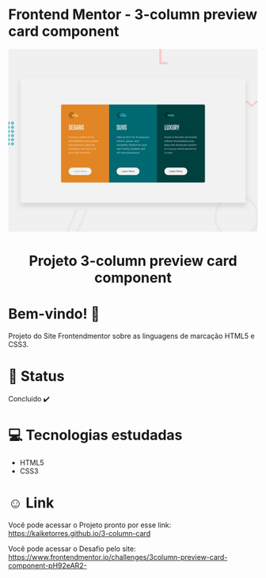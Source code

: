 # Frontend Mentor - 3-column preview card component

![Design preview for the 3-column preview card component coding challenge](./design/desktop-preview.jpg)

<div align="center">
<h1>Projeto 3-column preview card component </h1>
</div>

# Bem-vindo! 👋 <a name="id01"></a>
Projeto do Site Frontendmentor sobre as linguagens de marcação HTML5 e CSS3.


# &#x1F680; Status
Concluido ✔️


# &#x1F4BB; Tecnologias estudadas
<ul>
  <li>HTML5</li>
  <li>CSS3</li>
</ul>


# &#X263A; Link
Você pode acessar o Projeto pronto por esse link: https://kaiketorres.github.io/3-column-card

Você pode acessar o Desafio pelo site: https://www.frontendmentor.io/challenges/3column-preview-card-component-pH92eAR2-
